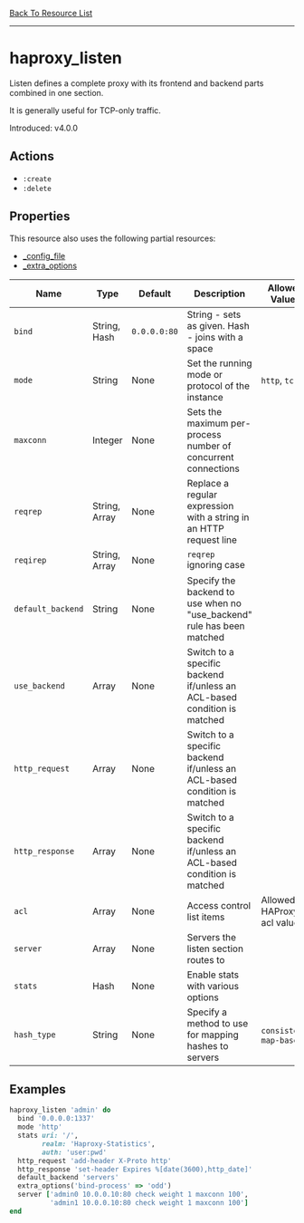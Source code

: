 [Back To Resource List](https://github.com/sous-chefs/haproxy#resources)

---

# haproxy_listen

Listen defines a complete proxy with its frontend and backend parts combined in one section.

It is generally useful for TCP-only traffic.

Introduced: v4.0.0

## Actions

* `:create`
* `:delete`

## Properties

This resource also uses the following partial resources:

* [_config_file](https://github.com/sous-chefs/haproxy/tree/master/documentation/partial_config_file.md)
* [_extra_options](https://github.com/sous-chefs/haproxy/tree/master/documentation/partial_extra_options.md)

| Name              | Type          | Default      | Description                                                              | Allowed Values             |
| ----------------- | ------------- | ------------ | ------------------------------------------------------------------------ | -------------------------- |
| `bind`            | String, Hash  | `0.0.0.0:80` | String - sets as given. Hash - joins with a space                        |
| `mode`            | String        | None         | Set the running mode or protocol of the instance                         | `http`, `tcp`              |
| `maxconn`         | Integer       | None         | Sets the maximum per-process number of concurrent connections            |
| `reqrep`          | String, Array | None         | Replace a regular expression with a string in an HTTP request line       |
| `reqirep`         | String, Array | None         | `reqrep` ignoring case                                                   |
| `default_backend` | String        | None         | Specify the backend to use when no "use_backend" rule has been matched   |
| `use_backend`     | Array         | None         | Switch to a specific backend if/unless an ACL-based condition is matched |
| `http_request`    | Array         | None         | Switch to a specific backend if/unless an ACL-based condition is matched |
| `http_response`   | Array         | None         | Switch to a specific backend if/unless an ACL-based condition is matched |
| `acl`             | Array         | None         | Access control list items                                                | Allowed HAProxy acl values |
| `server`          | Array         | None         | Servers the listen section routes to                                     |
| `stats`           | Hash          | None         | Enable stats with various options                                        |
| `hash_type`       | String        | None         | Specify a method to use for mapping hashes to servers                    | `consistent`, `map-based`  |

## Examples

```ruby
haproxy_listen 'admin' do
  bind '0.0.0.0:1337'
  mode 'http'
  stats uri: '/',
        realm: 'Haproxy-Statistics',
        auth: 'user:pwd'
  http_request 'add-header X-Proto http'
  http_response 'set-header Expires %[date(3600),http_date]'
  default_backend 'servers'
  extra_options('bind-process' => 'odd')
  server ['admin0 10.0.0.10:80 check weight 1 maxconn 100',
          'admin1 10.0.0.10:80 check weight 1 maxconn 100']
end
```
